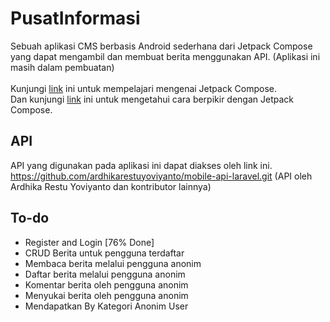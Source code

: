 # PusatInformasi
Sebuah aplikasi CMS berbasis Android sederhana dari Jetpack Compose yang dapat mengambil dan membuat berita menggunakan API. (Aplikasi ini masih dalam pembuatan)<br><br>
Kunjungi [link](https://developer.android.com/jetpack/compose) ini untuk mempelajari mengenai Jetpack Compose.<br>
Dan kunjungi [link](https://developer.android.com/jetpack/compose/mental-model) ini untuk mengetahui cara berpikir dengan Jetpack Compose.

## API
API yang digunakan pada aplikasi ini dapat diakses oleh link ini.
https://github.com/ardhikarestuyoviyanto/mobile-api-laravel.git (API oleh Ardhika Restu Yoviyanto dan kontributor lainnya)

## To-do
- Register and Login [76% Done]
- CRUD Berita untuk pengguna terdaftar 
- Membaca berita melalui pengguna anonim
- Daftar berita melalui pengguna anonim
- Komentar berita oleh pengguna anonim
- Menyukai berita oleh pengguna anonim
- Mendapatkan By Kategori Anonim User
